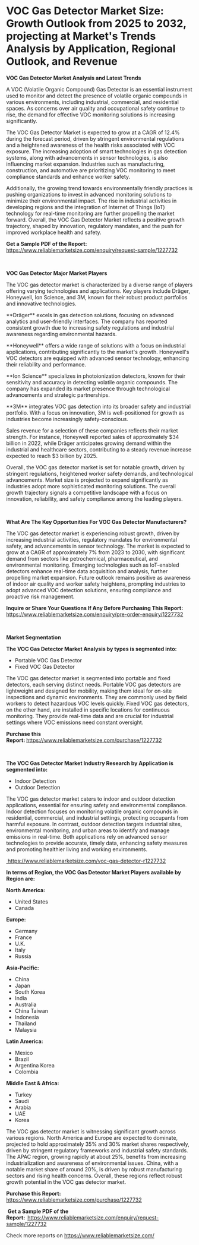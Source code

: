 <p><h1>VOC Gas Detector Market Size: Growth Outlook from 2025 to 2032, projecting at Market's Trends Analysis by Application, Regional Outlook, and Revenue</h1></p><p><strong>VOC Gas Detector Market Analysis and Latest Trends</strong></p>
<p><p>A VOC (Volatile Organic Compound) Gas Detector is an essential instrument used to monitor and detect the presence of volatile organic compounds in various environments, including industrial, commercial, and residential spaces. As concerns over air quality and occupational safety continue to rise, the demand for effective VOC monitoring solutions is increasing significantly.</p><p>The VOC Gas Detector Market is expected to grow at a CAGR of 12.4% during the forecast period, driven by stringent environmental regulations and a heightened awareness of the health risks associated with VOC exposure. The increasing adoption of smart technologies in gas detection systems, along with advancements in sensor technologies, is also influencing market expansion. Industries such as manufacturing, construction, and automotive are prioritizing VOC monitoring to meet compliance standards and enhance worker safety.</p><p>Additionally, the growing trend towards environmentally friendly practices is pushing organizations to invest in advanced monitoring solutions to minimize their environmental impact. The rise in industrial activities in developing regions and the integration of Internet of Things (IoT) technology for real-time monitoring are further propelling the market forward. Overall, the VOC Gas Detector Market reflects a positive growth trajectory, shaped by innovation, regulatory mandates, and the push for improved workplace health and safety.</p></p>
<p><strong>Get a Sample PDF of the Report:&nbsp;</strong> <a href="https://www.reliablemarketsize.com/enquiry/request-sample/1227732?utm_campaign=1939&utm_medium=2&utm_source=Github&utm_content=ia&utm_term=18022025&utm_id=voc-gas-detector">https://www.reliablemarketsize.com/enquiry/request-sample/1227732</a></p>
<p>&nbsp;</p>
<p><strong>VOC Gas Detector Major Market Players</strong></p>
<p><p>The VOC gas detector market is characterized by a diverse range of players offering varying technologies and applications. Key players include Dräger, Honeywell, Ion Science, and 3M, known for their robust product portfolios and innovative technologies. </p><p>**Dräger** excels in gas detection solutions, focusing on advanced analytics and user-friendly interfaces. The company has reported consistent growth due to increasing safety regulations and industrial awareness regarding environmental hazards.</p><p>**Honeywell** offers a wide range of solutions with a focus on industrial applications, contributing significantly to the market's growth. Honeywell's VOC detectors are equipped with advanced sensor technology, enhancing their reliability and performance.</p><p>**Ion Science** specializes in photoionization detectors, known for their sensitivity and accuracy in detecting volatile organic compounds. The company has expanded its market presence through technological advancements and strategic partnerships.</p><p>**3M** integrates VOC gas detection into its broader safety and industrial portfolio. With a focus on innovation, 3M is well-positioned for growth as industries become increasingly safety-conscious.</p><p>Sales revenue for a selection of these companies reflects their market strength. For instance, Honeywell reported sales of approximately $34 billion in 2022, while Dräger anticipates growing demand within the industrial and healthcare sectors, contributing to a steady revenue increase expected to reach $3 billion by 2025.</p><p>Overall, the VOC gas detector market is set for notable growth, driven by stringent regulations, heightened worker safety demands, and technological advancements. Market size is projected to expand significantly as industries adopt more sophisticated monitoring solutions. The overall growth trajectory signals a competitive landscape with a focus on innovation, reliability, and safety compliance among the leading players.</p></p>
<p>&nbsp;</p>
<p><strong>What Are The Key Opportunities For VOC Gas Detector Manufacturers?</strong></p>
<p><p>The VOC gas detector market is experiencing robust growth, driven by increasing industrial activities, regulatory mandates for environmental safety, and advancements in sensor technology. The market is expected to grow at a CAGR of approximately 7% from 2023 to 2030, with significant demand from sectors like petrochemical, pharmaceutical, and environmental monitoring. Emerging technologies such as IoT-enabled detectors enhance real-time data acquisition and analysis, further propelling market expansion. Future outlook remains positive as awareness of indoor air quality and worker safety heightens, prompting industries to adopt advanced VOC detection solutions, ensuring compliance and proactive risk management.</p></p>
<p><strong>Inquire or Share Your Questions If Any Before Purchasing This Report:</strong> <a href="https://www.reliablemarketsize.com/enquiry/pre-order-enquiry/1227732?utm_campaign=1939&utm_medium=2&utm_source=Github&utm_content=ia&utm_term=18022025&utm_id=voc-gas-detector">https://www.reliablemarketsize.com/enquiry/pre-order-enquiry/1227732</a></p>
<p>&nbsp;</p>
<p><strong>Market Segmentation</strong></p>
<p><strong>The VOC Gas Detector Market Analysis by types is segmented into:</strong></p>
<p><ul><li>Portable VOC Gas Detector</li><li>Fixed VOC Gas Detector</li></ul></p>
<p><p>The VOC gas detector market is segmented into portable and fixed detectors, each serving distinct needs. Portable VOC gas detectors are lightweight and designed for mobility, making them ideal for on-site inspections and dynamic environments. They are commonly used by field workers to detect hazardous VOC levels quickly. Fixed VOC gas detectors, on the other hand, are installed in specific locations for continuous monitoring. They provide real-time data and are crucial for industrial settings where VOC emissions need constant oversight.</p></p>
<p><strong>Purchase this Report:&nbsp;</strong><a href="https://www.reliablemarketsize.com/purchase/1227732?utm_campaign=1939&utm_medium=2&utm_source=Github&utm_content=ia&utm_term=18022025&utm_id=voc-gas-detector">https://www.reliablemarketsize.com/purchase/1227732</a></p>
<p>&nbsp;</p>
<p><strong>The VOC Gas Detector Market Industry Research by Application is segmented into:</strong></p>
<p><ul><li>Indoor Detection</li><li>Outdoor Detection</li></ul></p>
<p><p>The VOC gas detector market caters to indoor and outdoor detection applications, essential for ensuring safety and environmental compliance. Indoor detection focuses on monitoring volatile organic compounds in residential, commercial, and industrial settings, protecting occupants from harmful exposure. In contrast, outdoor detection targets industrial sites, environmental monitoring, and urban areas to identify and manage emissions in real-time. Both applications rely on advanced sensor technologies to provide accurate, timely data, enhancing safety measures and promoting healthier living and working environments.</p></p>
<p><a href="https://www.reliablemarketsize.com/voc-gas-detector-r1227732?utm_campaign=1939&utm_medium=2&utm_source=Github&utm_content=ia&utm_term=18022025&utm_id=voc-gas-detector">&nbsp;https://www.reliablemarketsize.com/voc-gas-detector-r1227732</a></p>
<p><strong>In terms of Region, the VOC Gas Detector Market Players available by Region are:</strong></p>
<p>
    <p> <strong> North America: </strong>
        <ul>
            <li>United States</li>
            <li>Canada</li>
        </ul>
        </p> 
    <p> <strong> Europe: </strong>
        <ul>
            <li>Germany</li>
            <li>France</li>
            <li>U.K.</li>
            <li>Italy</li>
            <li>Russia</li>
        </ul>
        </p> 
    <p> <strong> Asia-Pacific: </strong>
        <ul>
            <li>China</li>
            <li>Japan</li>
            <li>South Korea</li>
            <li>India</li>
            <li>Australia</li>
            <li>China Taiwan</li>
            <li>Indonesia</li>
            <li>Thailand</li>
            <li>Malaysia</li>
        </ul>
        </p> 
    <p> <strong> Latin America: </strong>
        <ul>
            <li>Mexico</li>
            <li>Brazil</li>
            <li>Argentina Korea</li>
            <li>Colombia</li>
        </ul>
        </p> 
    <p> <strong> Middle East & Africa: </strong>
        <ul>
            <li>Turkey</li>
            <li>Saudi</li>
            <li>Arabia</li>
            <li>UAE</li>
            <li>Korea</li>
        </ul>
    </p>
    </p>
<p><p>The VOC gas detector market is witnessing significant growth across various regions. North America and Europe are expected to dominate, projected to hold approximately 35% and 30% market shares respectively, driven by stringent regulatory frameworks and industrial safety standards. The APAC region, growing rapidly at about 25%, benefits from increasing industrialization and awareness of environmental issues. China, with a notable market share of around 20%, is driven by robust manufacturing sectors and rising health concerns. Overall, these regions reflect robust growth potential in the VOC gas detector market.</p></p>
<p><strong>Purchase this Report: </strong><a href="https://www.reliablemarketsize.com/purchase/1227732?utm_campaign=1939&utm_medium=2&utm_source=Github&utm_content=ia&utm_term=18022025&utm_id=voc-gas-detector">https://www.reliablemarketsize.com/purchase/1227732</a></p>
<p>&nbsp;<strong>Get a Sample PDF of the Report:&nbsp;&nbsp;</strong><a href="https://www.reliablemarketsize.com/enquiry/request-sample/1227732?utm_campaign=1939&utm_medium=2&utm_source=Github&utm_content=ia&utm_term=18022025&utm_id=voc-gas-detector">https://www.reliablemarketsize.com/enquiry/request-sample/1227732</a></p>
<p><strong></strong></p>
<p>Check more reports on <a href="https://www.reliablemarketsize.com/?utm_campaign=1939&utm_medium=2&utm_source=Github&utm_content=ia&utm_term=18022025&utm_id=voc-gas-detector">https://www.reliablemarketsize.com/</a></p>